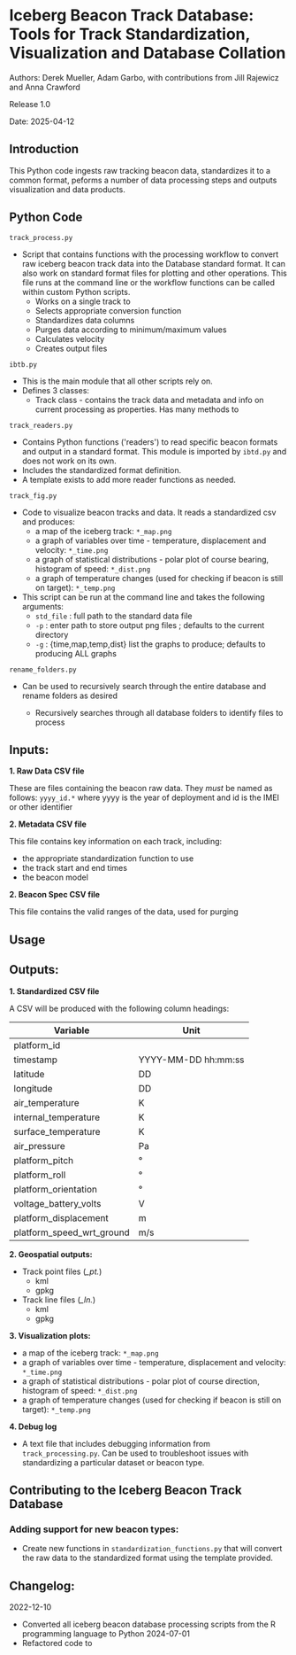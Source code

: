 # Iceberg Beacon Track Database: Tools for Track Standardization, Visualization and Database Collation 

Authors: Derek Mueller, Adam Garbo, with contributions from Jill Rajewicz and Anna Crawford

Release 1.0 

Date: 2025-04-12

## Introduction
This Python code ingests raw tracking beacon data, standardizes it to a common format, peforms a number of data processing steps and outputs visualization and data products.

## Python Code
`track_process.py`
* Script that contains functions with the processing workflow to convert raw iceberg beacon track data into the Database standard format.  It can also work on standard format files for plotting and other operations. This file runs at the command line or the workflow functions can be called within custom Python scripts. 
  * Works on a single track to 
  * Selects appropriate conversion function
  * Standardizes data columns
  * Purges data according to minimum/maximum values
  * Calculates velocity
  * Creates output files

`ibtb.py`
* This is the main module that all other scripts rely on.  
* Defines 3 classes: 
    * Track class - contains the track data and metadata and info on current processing as properties. Has many methods to 
    


`track_readers.py`
* Contains Python functions ('readers') to read specific beacon formats and output in a standard format. This module is imported by `ibtd.py` and does not work on its own. 
* Includes the standardized format definition.
* A template exists to add more reader functions as needed.  

`track_fig.py` 
* Code to visualize beacon tracks and data. It reads a standardized csv and produces: 
  * a map of the iceberg track: `*_map.png`
  * a graph of variables over time - temperature, displacement and velocity: `*_time.png`
  * a graph of statistical distributions - polar plot of course bearing, histogram of speed: `*_dist.png`
  * a graph of temperature changes (used for checking if beacon is still on target): `*_temp.png`
* This script can be run at the command line and takes the following arguments: 
  * `std_file` : full path to the standard data file
  * `-p` : enter path to store output png files ; defaults to the current directory
  * `-g` : {time,map,temp,dist} list the graphs to produce; defaults to producing ALL graphs

`rename_folders.py`
* Can be used to recursively search through the entire database and rename folders as desired


  * Recursively searches through all database folders to identify files to process

## Inputs:

**1. Raw Data CSV file**

These are files containing the beacon raw data.  They *must* be named as follows: `yyyy_id.*` where yyyy is the year of deployment and id is the IMEI or other identifier

**2. Metadata CSV file**

This file contains key information on each track, including: 
* the appropriate standardization function to use
* the track start and end times
* the beacon model

**2. Beacon Spec CSV file**

This file contains the valid ranges of the data, used for purging

## Usage

## Outputs:

**1. Standardized CSV file**

A CSV will be produced with the following column headings:

| Variable | Unit |
| --- | ---  |
| platform_id |   |
| timestamp | YYYY-MM-DD hh:mm:ss |
| latitude | DD  |
| longitude | DD |
| air_temperature | K |
| internal_temperature | K  |
| surface_temperature | K |
| air_pressure | Pa |
| platform_pitch | ° |
| platform_roll | ° |
| platform_orientation | ° |
| voltage_battery_volts | V  |
| platform_displacement | m |
| platform_speed_wrt_ground | m/s |

**2. Geospatial outputs:**
* Track point files (*_pt.*)
  * kml
  * gpkg
* Track line files (*_ln.*)
  * kml
  * gpkg

**3. Visualization plots:**
  * a map of the iceberg track: `*_map.png`
  * a graph of variables over time - temperature, displacement and velocity: `*_time.png`
  * a graph of statistical distributions - polar plot of course direction, histogram of speed: `*_dist.png`
  * a graph of temperature changes (used for checking if beacon is still on target): `*_temp.png`

**4. Debug log**
* A text file that includes debugging information from `track_processing.py`. Can be used to troubleshoot issues with standardizing a particular dataset or beacon type.


## Contributing to the Iceberg Beacon Track Database
### Adding support for new beacon types: 
* Create new functions in `standardization_functions.py` that will convert the raw data to the standardized format using the template provided. 

## Changelog:
2022-12-10
* Converted all iceberg beacon database processing scripts from the R programming language to Python
2024-07-01
* Refactored code to 
